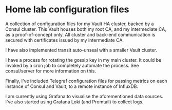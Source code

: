 # Home lab configuration files

A collection of configuration files for my Vault HA cluster, backed by a Consul cluster. This Vault houses both my root CA, and my intermediate CA, as a proof-of-concept only. All cluster and back-end communication is secured with certificates issued by my intermediate CA.

I have also implemented transit auto-unseal with a smaller Vault cluster.

I have a process for rotating the gossip key in my main cluster. It could be invoked by a cron job to completely automate the process. See consul/server for more information on this.

Finally, I've included Telegraf configuration files for passing metrics on each instance of Consul and Vault, to a remote instance of InfluxDB.

I am currently using Grafana to visualise the aforementioned data sources. I've also started using Grafana Loki (and Promtail) to collect logs.
